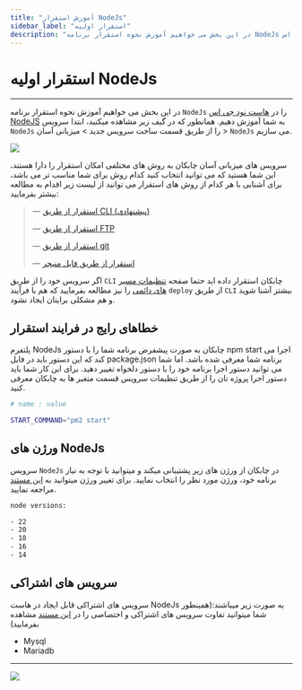 ```yaml
---
title: "آموزش استقرار NodeJs"
sidebar_label: "استقرار اولیه"
description: "در این بخش می خواهیم آموزش نحوه استقرار برنامه NodeJs را در هاست  نود جی اس NodeJS به شما آموزش دهیم."
---
```


# استقرار اولیه NodeJs
---

در این بخش می خواهیم آموزش نحوه استقرار برنامه `NodeJs` را در [هاست  نود جی اس NodeJS](https://chabokan.net/cloud-hosting/nodejs/) به شما آموزش دهیم.
همانطور که در گیف زیر مشاهده میکنید، ابتدا سرویس `NodeJs` را از طریق قسمت ساخت سرویس جدید > میزبانی آسان > `NodeJs` می سازیم.

![](https://s1.chabokan.net/docs/gifs/nodejs-inatall.gif)

سرویس های میزبانی آسان چابکان به روش های مختلفی امکان استقرار را دارا هستند، این شما هستید که می توانید انتخاب کنید کدام روش برای شما مناسب تر می باشد، برای آشنایی با هر کدام از روش های استقرار می توانید از لیست زیر اقدام به مطالعه بیشتر بفرمایید:

> —  [استقرار از طریق CLI (پیشنهادی)](https://docs.chabokan.net/deploy/cli)
>
> —  [استقرار از طریق FTP](https://docs.chabokan.net/deploy/ftp/)
>
> —  [استقرار از طریق git](https://docs.chabokan.net/deploy/git/)
>
> —  [استقرار از طریق فایل منیجر](https://docs.chabokan.net/deploy/file-manager/)

اگر سرویس خود را از طریق `CLI` چابکان استقرار داده اید حتما صفحه [تنظیمات مسیر های دائمی](https://docs.chabokan.net/features/permanent-path/) را نیز مطالعه بفرمایید که هم با فرآیند `deploy` از طریق `CLI` بیشتر آشنا شوید و هم مشکلی برایتان ایجاد نشود.

## خطاهای رایج در فرایند استقرار

پلتفرم NodeJs چابکان به صورت پیشفرض برنامه شما را با دستور npm start اجرا می کند که این دستور باید در فایل package.json برنامه شما معرفی شده باشد. اما شما می توانید دستور اجرا برنامه خود را با دستور دلخواه تغییر دهید. برای این کار شما باید دستور اجرا پروژه تان را از طریق تنظیمات سرویس قسمت متغیر ها به چابکان معرفی کنید.

```bash
# name : value

START_COMMAND="pm2 start"
```

## ورژن های NodeJs

سرویس `NodeJs` در چابکان از ورژن های زیر پشتیبانی میکند و میتوانید با توجه به نیاز برنامه خود، ورژن مورد نظر را انتخاب نمایید. برای تغییر ورژن میتوانید به [این مستند](https://docs.chabokan.net/simple-hosting/nodejs/more/#تغییر-ورژن-nodejs) مراجعه نمایید.

```bash
node versions:

- 22
- 20
- 18
- 16
- 14
```

## سرویس های اشتراکی

سرویس های اشتراکی قابل ایجاد در هاست NodeJs به صورت زیر میباشند:(همینطور شما میتوانید تفاوت سرویس های اشتراکی و اختصاصی را در [این مستند](https://docs.chabokan.net/general-tips/share-db-vs-dedicated-db/) مشاهده بفرمایید)

- Mysql
- Mariadb

---
<a href="https://hub.chabokan.net/fa/services/create/nodejs" ><img src="https://s1.chabokan.net/docs/images/nodejs-banner.png" /></a>